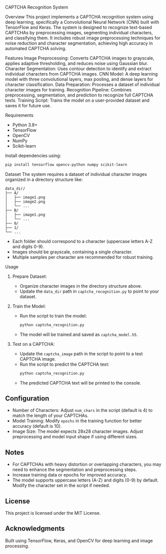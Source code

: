 CAPTCHA Recognition System

 Overview
This project implements a CAPTCHA recognition system using deep learning, specifically a Convolutional Neural Network (CNN) built with TensorFlow and Keras. The system is designed to recognize text-based CAPTCHAs by preprocessing images, segmenting individual characters, and classifying them. It includes robust image preprocessing techniques for noise reduction and character segmentation, achieving high accuracy in automated CAPTCHA solving.

 Features
Image Preprocessing: Converts CAPTCHA images to grayscale, applies adaptive thresholding, and reduces noise using Gaussian blur.
Character Segmentation: Uses contour detection to identify and extract individual characters from CAPTCHA images.
CNN Model: A deep learning model with three convolutional layers, max pooling, and dense layers for character classification.
Data Preparation: Processes a dataset of individual character images for training.
Recognition Pipeline: Combines preprocessing, segmentation, and prediction to recognize full CAPTCHA texts.
Training Script: Trains the model on a user-provided dataset and saves it for future use.

Requirements
- Python 3.8+
- TensorFlow
- OpenCV
- NumPy
- Scikit-learn

Install dependencies using:
```bash
pip install tensorflow opencv-python numpy scikit-learn
```
 Dataset
The system requires a dataset of individual character images organized in a directory structure like:
```
data_dir/
├── A/
│   ├── image1.png
│   ├── image2.png
│   └── ...
├── B/
│   ├── image1.png
│   └── ...
├── 0/
├── 1/
└── ...
```
- Each folder should correspond to a character (uppercase letters A-Z and digits 0-9).
- Images should be grayscale, containing a single character.
- Multiple samples per character are recommended for robust training.

 Usage
1. Prepare Dataset:
   - Organize character images in the directory structure above.
   - Update the `data_dir` path in `captcha_recognition.py` to point to your dataset.

2. Train the Model:
   - Run the script to train the model:
     ```bash
     python captcha_recognition.py
     ```
   - The model will be trained and saved as `captcha_model.h5`.

3. Test on a CAPTCHA:
   - Update the `captcha_image` path in the script to point to a test CAPTCHA image.
   - Run the script to predict the CAPTCHA text:
     ```bash
     python captcha_recognition.py
     ```
   - The predicted CAPTCHA text will be printed to the console.

## Configuration
- Number of Characters: Adjust `num_chars` in the script (default is 4) to match the length of your CAPTCHAs.
- Model Training: Modify `epochs` in the training function for better accuracy (default is 10).
- Image Size: The model expects 28x28 character images. Adjust preprocessing and model input shape if using different sizes.

## Notes
- For CAPTCHAs with heavy distortion or overlapping characters, you may need to enhance the segmentation and preprocessing steps.
- Increase training data or epochs for improved accuracy.
- The model supports uppercase letters (A-Z) and digits (0-9) by default. Modify the character set in the script if needed.

## License
This project is licensed under the MIT License.

## Acknowledgments
Built using TensorFlow, Keras, and OpenCV for deep learning and image processing.
